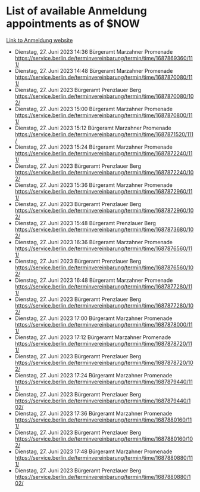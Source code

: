 # List of available Anmeldung appointments as of $NOW
[Link to Anmeldung website](https://service.berlin.de/terminvereinbarung/termin/tag.php?termin=1&anliegen[]=120686&dienstleisterlist=122210,122217,327316,122219,327312,122227,327314,122231,327346,122243,327348,122254,122252,329742,122260,329745,122262,329748,122271,327278,122273,327274,122277,327276,330436,122280,327294,122282,327290,122284,327292,122291,327270,122285,327266,122286,327264,122296,327268,150230,329760,122297,327286,122294,327284,122312,329763,122314,329775,122304,327330,122311,327334,122309,327332,317869,122281,327352,122279,329772,122283,122276,327324,122274,327326,122267,329766,122246,327318,122251,327320,122257,327322,122208,327298,122226,327300&herkunft=http%3A%2F%2Fservice.berlin.de%2Fdienstleistung%2F120686%2F)
- Dienstag, 27. Juni 2023 14:36 Bürgeramt Marzahner Promenade https://service.berlin.de/terminvereinbarung/termin/time/1687869360/111/
- Dienstag, 27. Juni 2023 14:48 Bürgeramt Marzahner Promenade https://service.berlin.de/terminvereinbarung/termin/time/1687870080/111/
- Dienstag, 27. Juni 2023  Bürgeramt Prenzlauer Berg https://service.berlin.de/terminvereinbarung/termin/time/1687870080/102/
- Dienstag, 27. Juni 2023 15:00 Bürgeramt Marzahner Promenade https://service.berlin.de/terminvereinbarung/termin/time/1687870800/111/
- Dienstag, 27. Juni 2023 15:12 Bürgeramt Marzahner Promenade https://service.berlin.de/terminvereinbarung/termin/time/1687871520/111/
- Dienstag, 27. Juni 2023 15:24 Bürgeramt Marzahner Promenade https://service.berlin.de/terminvereinbarung/termin/time/1687872240/111/
- Dienstag, 27. Juni 2023  Bürgeramt Prenzlauer Berg https://service.berlin.de/terminvereinbarung/termin/time/1687872240/102/
- Dienstag, 27. Juni 2023 15:36 Bürgeramt Marzahner Promenade https://service.berlin.de/terminvereinbarung/termin/time/1687872960/111/
- Dienstag, 27. Juni 2023  Bürgeramt Prenzlauer Berg https://service.berlin.de/terminvereinbarung/termin/time/1687872960/102/
- Dienstag, 27. Juni 2023 15:48 Bürgeramt Prenzlauer Berg https://service.berlin.de/terminvereinbarung/termin/time/1687873680/102/
- Dienstag, 27. Juni 2023 16:36 Bürgeramt Marzahner Promenade https://service.berlin.de/terminvereinbarung/termin/time/1687876560/111/
- Dienstag, 27. Juni 2023  Bürgeramt Prenzlauer Berg https://service.berlin.de/terminvereinbarung/termin/time/1687876560/102/
- Dienstag, 27. Juni 2023 16:48 Bürgeramt Marzahner Promenade https://service.berlin.de/terminvereinbarung/termin/time/1687877280/111/
- Dienstag, 27. Juni 2023  Bürgeramt Prenzlauer Berg https://service.berlin.de/terminvereinbarung/termin/time/1687877280/102/
- Dienstag, 27. Juni 2023 17:00 Bürgeramt Marzahner Promenade https://service.berlin.de/terminvereinbarung/termin/time/1687878000/111/
- Dienstag, 27. Juni 2023 17:12 Bürgeramt Marzahner Promenade https://service.berlin.de/terminvereinbarung/termin/time/1687878720/111/
- Dienstag, 27. Juni 2023  Bürgeramt Prenzlauer Berg https://service.berlin.de/terminvereinbarung/termin/time/1687878720/102/
- Dienstag, 27. Juni 2023 17:24 Bürgeramt Marzahner Promenade https://service.berlin.de/terminvereinbarung/termin/time/1687879440/111/
- Dienstag, 27. Juni 2023  Bürgeramt Prenzlauer Berg https://service.berlin.de/terminvereinbarung/termin/time/1687879440/102/
- Dienstag, 27. Juni 2023 17:36 Bürgeramt Marzahner Promenade https://service.berlin.de/terminvereinbarung/termin/time/1687880160/111/
- Dienstag, 27. Juni 2023  Bürgeramt Prenzlauer Berg https://service.berlin.de/terminvereinbarung/termin/time/1687880160/102/
- Dienstag, 27. Juni 2023 17:48 Bürgeramt Marzahner Promenade https://service.berlin.de/terminvereinbarung/termin/time/1687880880/111/
- Dienstag, 27. Juni 2023  Bürgeramt Prenzlauer Berg https://service.berlin.de/terminvereinbarung/termin/time/1687880880/102/

